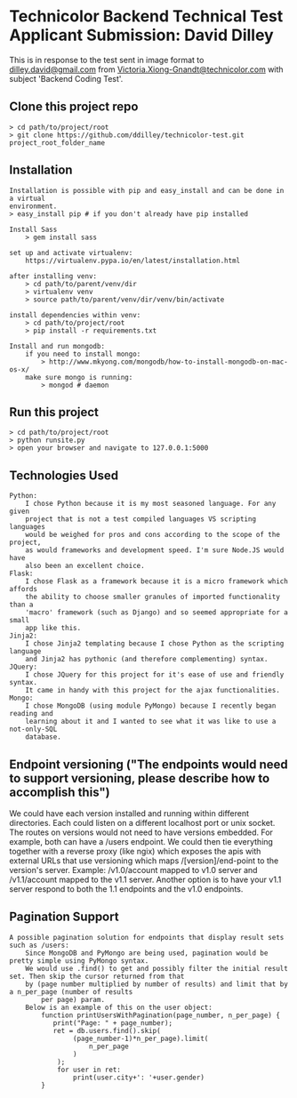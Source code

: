 # Technicolor Backend Technical Test Applicant Submission: David Dilley
This is in response to the test sent in image format to dilley.david@gmail.com from Victoria.Xiong-Gnandt@technicolor.com with subject 'Backend Coding Test'.

## Clone this project repo
	> cd path/to/project/root
	> git clone https://github.com/ddilley/technicolor-test.git project_root_folder_name

## Installation
	Installation is possible with pip and easy_install and can be done in a virtual
	environment.
	> easy_install pip # if you don't already have pip installed

	Install Sass
		> gem install sass

	set up and activate virtualenv:
		https://virtualenv.pypa.io/en/latest/installation.html

	after installing venv:
		> cd path/to/parent/venv/dir
		> virtualenv venv
		> source path/to/parent/venv/dir/venv/bin/activate

	install dependencies within venv:
		> cd path/to/project/root
		> pip install -r requirements.txt

	Install and run mongodb:
		if you need to install mongo:
			> http://www.mkyong.com/mongodb/how-to-install-mongodb-on-mac-os-x/
		make sure mongo is running:
			> mongod # daemon

## Run this project
	> cd path/to/project/root
	> python runsite.py
	> open your browser and navigate to 127.0.0.1:5000


## Technologies Used
	Python:
		I chose Python because it is my most seasoned language. For any given 
		project that is not a test compiled languages VS scripting languages 
		would be weighed for pros and cons according to the scope of the project, 
		as would frameworks and development speed. I'm sure Node.JS would have 
		also been an excellent choice.
	Flask:
		I chose Flask as a framework because it is a micro framework which affords 
		the ability to choose smaller granules of imported functionality than a 
		'macro' framework (such as Django) and so seemed appropriate for a small 
		app like this.
	Jinja2:
		I chose Jinja2 templating because I chose Python as the scripting language 
		and Jinja2 has pythonic (and therefore complementing) syntax.
	JQuery:
		I chose JQuery for this project for it's ease of use and friendly syntax. 
		It came in handy with this project for the ajax functionalities.
	Mongo:
		I chose MongoDB (using module PyMongo) because I recently began reading and 
		learning about it and I wanted to see what it was like to use a not-only-SQL
		database.

## Endpoint versioning ("The endpoints would need to support versioning, please describe how to accomplish this")
We could have each version installed and running within different directories. Each could
listen on a different localhost port or unix socket. The routes on versions would not need
to have versions embedded. For example, both can have a /users endpoint. We could then tie
everything together with a reverse proxy (like ngix) which exposes the apis with external 
URLs that use versioning which maps /[version]/end-point  to the version's server.
Example: /v1.0/account mapped to v1.0 server and /v1.1/account mapped to the v1.1 server. 
Another option is to have your v1.1 server respond to both the 1.1 endpoints and the v1.0
endpoints.

## Pagination Support
	A possible pagination solution for endpoints that display result sets such as /users:
		Since MongoDB and PyMongo are being used, pagination would be pretty simple using PyMongo syntax.
		We would use .find() to get and possibly filter the initial result set. Then skip the cursor returned from that
		by (page number multiplied by number of results) and limit that by a n_per_page (number of results
			per page) param.
		Below is an example of this on the user object:
			function printUsersWithPagination(page_number, n_per_page) {
			   print("Page: " + page_number);
			   ret = db.users.find().skip(
			   		(page_number-1)*n_per_page).limit(
			   			n_per_page
			   		)
			   	);
			   	for user in ret:
			   		print(user.city+': '+user.gender)
			}

